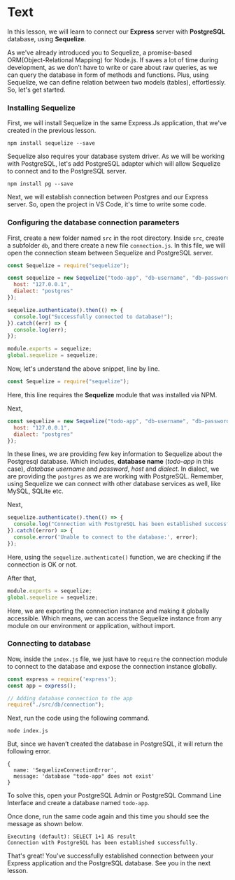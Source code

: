 # Text
In this lesson, we will learn to connect our **Express** server with **PostgreSQL** database, using **Sequelize**.

As we've already introduced you to Sequelize, a promise-based ORM(Object-Relational Mapping) for Node.js. If saves a lot of time during development, as we don’t have to write or care about raw queries, as we can query the database in form of methods and functions. Plus, using Sequelize, we can define relation between two models (tables), effortlessly. 
So, let's get started.

### Installing Sequelize
First, we will install Sequelize in the same Express.Js application, that we've created in the previous lesson.
````
npm install sequelize --save
````

Sequelize also requires your database system driver. As we will be working with PostgreSQL, let's add PostgreSQL adapter which will allow Sequelize to connect and to the PostgreSQL server.
````
npm install pg --save
````
Next, we will establish connection between Postgres and our Express server. So, open the project in VS Code, it's time to write some code.

### Configuring the database connection parameters
First, create a new folder named `src` in the root directory. Inside `src`, create a subfolder `db`, and there create a new file `connection.js`.
In  this file, we will open the connection steam between Sequelize and PostgreSQL server.
```js
const Sequelize = require("sequelize");

const sequelize = new Sequelize("todo-app", "db-username", "db-password", {
  host: "127.0.0.1",
  dialect: "postgres"
});

sequelize.authenticate().then(() => {
  console.log("Successfully connected to database!");
}).catch((err) => {
  console.log(err);
});

module.exports = sequelize;
global.sequelize = sequelize;
```
Now, let's understand the above snippet, line by line.
```js
const Sequelize = require("sequelize");
```
Here, this line requires the **Sequelize** module that was installed via NPM.

Next,
```js
const sequelize = new Sequelize("todo-app", "db-username", "db-password", {
  host: "127.0.0.1",
  dialect: "postgres"
});
```
In these lines, we are providing few key information to Sequelize about the Postgresql database. Which includes, **database name** (*todo-app* in this case), *database username* and *password*, *host* and *dialect*. In dialect, we are providing the `postgres` as we are working with PostgreSQL. Remember, using Sequelize we can connect with other database services as well, like MySQL, SQLite etc.

Next,
```js
sequelize.authenticate().then(() => {
  console.log("Connection with PostgreSQL has been established successfully.");
}).catch((error) => {
  console.error('Unable to connect to the database:', error);
});
```
Here, using the `sequelize.authenticate()` function, we are checking if the connection is OK or not.

After that,
```js
module.exports = sequelize;
global.sequelize = sequelize;
```
Here, we are exporting the connection instance and making it globally accessible. Which means, we can access the Sequelize instance from any module on our environment or application, without import.

### Connecting to database
Now, inside the `index.js` file, we just have to `require` the connection module to connect to the database and expose the connection instance globally.
```js
const express = require('express');
const app = express();

// Adding database connection to the app
require("./src/db/connection");
```

Next, run the code using the following command.
````
node index.js
````
But, since we haven’t created the database in PostgreSQL, it will return the following error.
````
{
  name: 'SequelizeConnectionError',
  message: 'database "todo-app" does not exist'
}
````
To solve this, open your PostgreSQL Admin or PostgreSQL Command Line Interface and create a database named `todo-app`.

Once done, run the same code again and this time you should see the message as shown below.
````
Executing (default): SELECT 1+1 AS result
Connection with PostgreSQL has been established successfully.
````

That's great! You've successfully established connection between your Express application and the PostgreSQL database. See you in the next lesson.


